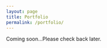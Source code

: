 ```yaml
---
layout: page
title: Portfolio
permalink: /portfolio/
---
```


Coming soon...Please check back later.
